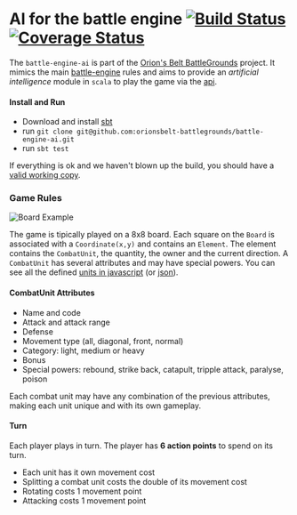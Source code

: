 AI for the battle engine [![Build Status](https://travis-ci.org/orionsbelt-battlegrounds/battle-engine-ai.png?branch=master)](https://travis-ci.org/orionsbelt-battlegrounds/battle-engine-ai) [![Coverage Status](https://coveralls.io/repos/orionsbelt-battlegrounds/battle-engine-ai/badge.png?branch=master)](https://coveralls.io/r/orionsbelt-battlegrounds/battle-engine-ai?branch=master)
================

The `battle-engine-ai` is part of the [Orion's Belt BattleGrounds](https://github.com/orionsbelt-battlegrounds) project. It mimics the main [battle-engine](https://github.com/orionsbelt-battlegrounds/battle-engine) rules and aims to provide an *artificial intelligence* module in `scala` to play the game via the [api](https://github.com/orionsbelt-battlegrounds/api).

#### Install and Run

* Download and install [sbt](http://www.scala-sbt.org/)
* run `git clone git@github.com:orionsbelt-battlegrounds/battle-engine-ai.git`
* run `sbt test`

If everything is ok and we haven't blown up the build, you should have a [valid working copy](https://travis-ci.org/orionsbelt-battlegrounds/battle-engine-ai).

### Game Rules

![Board Example](https://raw.github.com/orionsbelt-battlegrounds/battle-engine-ai/master/doc/SampleBoard.jpeg)

The game is tipically played on a 8x8 board. Each square on the `Board` is associated with a `Coordinate(x,y)` and contains an `Element`. The element contains the `CombatUnit`, the quantity, the owner and the current direction. A `CombatUnit` has several attributes and may have special powers. You can see all the defined [units in javascript](https://github.com/orionsbelt-battlegrounds/battle-engine/tree/master/src/units) (or [json](http://api.orionsbelt.eu/units)).

#### CombatUnit Attributes

* Name and code
* Attack and attack range
* Defense
* Movement type (all, diagonal, front, normal)
* Category: light, medium or heavy
* Bonus
* Special powers: rebound, strike back, catapult, tripple attack, paralyse, poison

Each combat unit may have any combination of the previous attributes, making each unit unique and with its own gameplay.

#### Turn

Each player plays in turn. The player has **6 action points** to spend on its turn.

* Each unit has it own movement cost
* Splitting a combat unit costs the double of its movement cost
* Rotating costs 1 movement point
* Attacking costs 1 movement point
